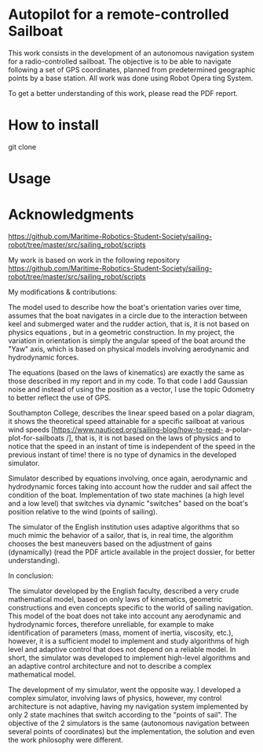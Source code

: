  # Autopilot for a remote-controlled Sailboat

This work consists in the development of an autonomous navigation
system for a radio-controlled sailboat. The objective is to be able to
navigate following a set of GPS coordinates, planned from predetermined
geographic points by a base station. All work was done using Robot Opera
ting System.

To get a better understanding of this work, please read the PDF report.

# How to install
git clone 


# Usage



# Acknowledgments

https://github.com/Maritime-Robotics-Student-Society/sailing-robot/tree/master/src/sailing_robot/scripts

My work is based on work in the following repository
https://github.com/Maritime-Robotics-Student-Society/sailing-robot/tree/master/src/sailing_robot/scripts

My modifications & contributions:

The model used to describe how the boat's orientation varies over time, assumes that the boat navigates in a circle due to the interaction between keel and submerged water and the rudder action, that is, it is not based on physics equations , but in a geometric construction. In my project, the variation in orientation is simply the angular speed of the boat around the "Yaw" axis, which is based on physical models involving aerodynamic and hydrodynamic forces.

The equations (based on the laws of kinematics) are exactly the same as those described in my report and in my code. To that code I add Gaussian noise and instead of using the position as a vector, I use the topic Odometry to better reflect the use of GPS.

Southampton College, describes the linear speed based on a polar diagram, it shows the theoretical speed attainable for a specific sailboat at various wind speeds [https://www.nauticed.org/sailing-blog/how-to-read- a-polar-plot-for-sailboats /], that is, it is not based on the laws of physics and to notice that the speed in an instant of time is independent of the speed in the previous instant of time! there is no type of dynamics in the developed simulator.

Simulator described by equations involving, once again, aerodynamic and hydrodynamic forces taking into account how the rudder and sail affect the condition of the boat. 
Implementation of two state machines (a high level and a low level) that switches via dynamic "switches" based on the boat's position relative to the wind (points of sailing).

The simulator of the English institution uses adaptive algorithms that so much mimic the behavior of a sailor, that is, in real time, the algorithm chooses the best maneuvers
based on the adjustment of gains (dynamically) (read the PDF article available in the project dossier, for better understanding).

In conclusion:

The simulator developed by the English faculty, described a very crude mathematical model, based on only laws of kinematics, geometric constructions and even concepts specific to the world of sailing navigation. This model of the boat does not take into account any aerodynamic and hydrodynamic forces, therefore unreliable, for example to make identification of parameters (mass, moment of inertia, viscosity, etc.), however, it is a sufficient model to implement and study algorithms of high level and adaptive control that does not depend on a reliable model. In short, the simulator was developed to implement high-level algorithms and an adaptive control architecture and not to describe a complex mathematical model.

The development of my simulator, went the opposite way. I developed a complex simulator, involving laws of physics, however, my control architecture is not adaptive, having my navigation system implemented by only 2 state machines that switch according to the "points of sail".
The objective of the 2 simulators is the same (autonomous navigation between several points of coordinates) but the implementation, the solution and even the work philosophy were different.
